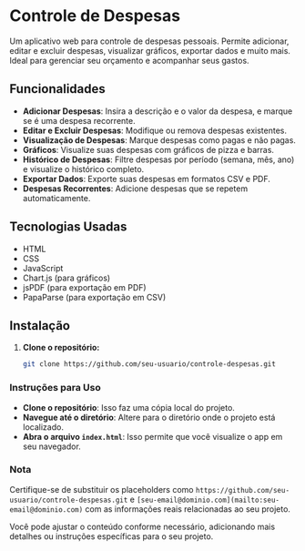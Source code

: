 # Controle de Despesas

Um aplicativo web para controle de despesas pessoais. Permite adicionar, editar e excluir despesas, visualizar gráficos, exportar dados e muito mais. Ideal para gerenciar seu orçamento e acompanhar seus gastos.

## Funcionalidades

- **Adicionar Despesas**: Insira a descrição e o valor da despesa, e marque se é uma despesa recorrente.
- **Editar e Excluir Despesas**: Modifique ou remova despesas existentes.
- **Visualização de Despesas**: Marque despesas como pagas e não pagas.
- **Gráficos**: Visualize suas despesas com gráficos de pizza e barras.
- **Histórico de Despesas**: Filtre despesas por período (semana, mês, ano) e visualize o histórico completo.
- **Exportar Dados**: Exporte suas despesas em formatos CSV e PDF.
- **Despesas Recorrentes**: Adicione despesas que se repetem automaticamente.

## Tecnologias Usadas

- HTML
- CSS
- JavaScript
- Chart.js (para gráficos)
- jsPDF (para exportação em PDF)
- PapaParse (para exportação em CSV)

## Instalação

1. **Clone o repositório:**

   ```bash
   git clone https://github.com/seu-usuario/controle-despesas.git


### Instruções para Uso

- **Clone o repositório**: Isso faz uma cópia local do projeto.
- **Navegue até o diretório**: Altere para o diretório onde o projeto está localizado.
- **Abra o arquivo `index.html`**: Isso permite que você visualize o app em seu navegador.

### Nota

Certifique-se de substituir os placeholders como `https://github.com/seu-usuario/controle-despesas.git` e `[seu-email@dominio.com](mailto:seu-email@dominio.com)` com as informações reais relacionadas ao seu projeto.

Você pode ajustar o conteúdo conforme necessário, adicionando mais detalhes ou instruções específicas para o seu projeto.
